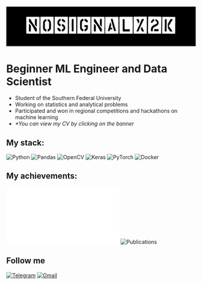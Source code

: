 [![Header](./no_signal.png)](./rezume_81935699.pdf)
# Beginner ML Engineer and Data Scientist
- Student of the Southern Federal University
- Working on statistics and analytical problems
- Participated and won in regional competitions and hackathons on machine learning
- _*You can view my CV by clicking on the banner_

## My stack:
![Python](https://img.shields.io/badge/-Python-090909?style=for-the-badge&logo=Python)
![Pandas](https://img.shields.io/badge/-Pandas-090909?style=for-the-badge&logo=Pandas)
![OpenCV](https://img.shields.io/badge/-OpenCV-090909?style=for-the-badge&logo=OpenCV)
![Keras](https://img.shields.io/badge/-Keras-090909?style=for-the-badge&logo=Keras)
![PyTorch](https://img.shields.io/badge/-PyTorch-090909?style=for-the-badge&logo=PyTorch)
![Docker](https://img.shields.io/badge/-Docker-090909?style=for-the-badge&logo=Docker)

## My achievements:
![![Competitions](https://img.shields.io/badge/-Competitions-fec100?style=for-the-badge)](./Competitions.md)
![Publications](https://img.shields.io/badge/-Publications-fec100?style=for-the-badge)

## Follow me
[![Telegram](https://img.shields.io/badge/-Telegram-090909?style=for-the-badge&logo=Telegram)](https://t.me/nosignalx2k)
[![Gmail](https://img.shields.io/badge/-Gmail-090909?style=for-the-badge&logo=Gmail)](mailto:kingofsweetsx2k@gmail.com)
